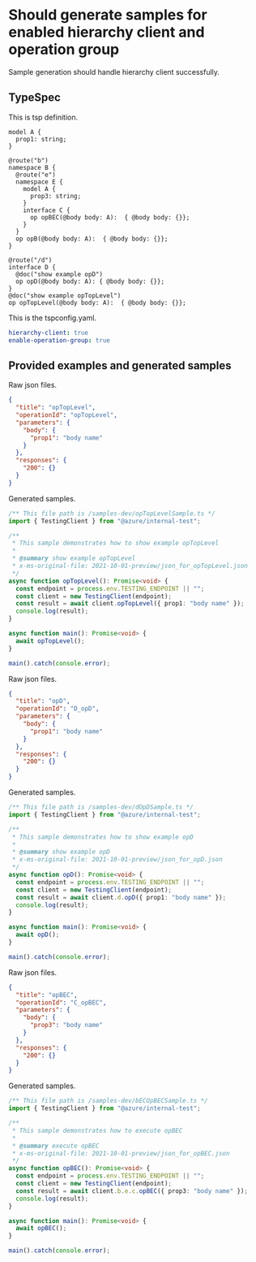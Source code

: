 # Should generate samples for enabled hierarchy client and operation group

Sample generation should handle hierarchy client successfully.

## TypeSpec

This is tsp definition.

```tsp
model A {
  prop1: string;
}

@route("b")
namespace B {
  @route("e")
  namespace E {
    model A {
      prop3: string;
    }
    interface C {
      op opBEC(@body body: A):  { @body body: {}};
    }
  }
  op opB(@body body: A):  { @body body: {}};
}

@route("/d")
interface D {
  @doc("show example opD")
  op opD(@body body: A): { @body body: {}};
}
@doc("show example opTopLevel")
op opTopLevel(@body body: A):  { @body body: {}};
```

This is the tspconfig.yaml.

```yaml
hierarchy-client: true
enable-operation-group: true
```

## Provided examples and generated samples

Raw json files.

```json for opTopLevel
{
  "title": "opTopLevel",
  "operationId": "opTopLevel",
  "parameters": {
    "body": {
      "prop1": "body name"
    }
  },
  "responses": {
    "200": {}
  }
}
```

Generated samples.

```ts samples
/** This file path is /samples-dev/opTopLevelSample.ts */
import { TestingClient } from "@azure/internal-test";

/**
 * This sample demonstrates how to show example opTopLevel
 *
 * @summary show example opTopLevel
 * x-ms-original-file: 2021-10-01-preview/json_for_opTopLevel.json
 */
async function opTopLevel(): Promise<void> {
  const endpoint = process.env.TESTING_ENDPOINT || "";
  const client = new TestingClient(endpoint);
  const result = await client.opTopLevel({ prop1: "body name" });
  console.log(result);
}

async function main(): Promise<void> {
  await opTopLevel();
}

main().catch(console.error);
```

Raw json files.

```json for opD
{
  "title": "opD",
  "operationId": "D_opD",
  "parameters": {
    "body": {
      "prop1": "body name"
    }
  },
  "responses": {
    "200": {}
  }
}
```

Generated samples.

```ts samples
/** This file path is /samples-dev/dOpDSample.ts */
import { TestingClient } from "@azure/internal-test";

/**
 * This sample demonstrates how to show example opD
 *
 * @summary show example opD
 * x-ms-original-file: 2021-10-01-preview/json_for_opD.json
 */
async function opD(): Promise<void> {
  const endpoint = process.env.TESTING_ENDPOINT || "";
  const client = new TestingClient(endpoint);
  const result = await client.d.opD({ prop1: "body name" });
  console.log(result);
}

async function main(): Promise<void> {
  await opD();
}

main().catch(console.error);
```

Raw json files.

```json for opBEC
{
  "title": "opBEC",
  "operationId": "C_opBEC",
  "parameters": {
    "body": {
      "prop3": "body name"
    }
  },
  "responses": {
    "200": {}
  }
}
```

Generated samples.

```ts samples
/** This file path is /samples-dev/bECOpBECSample.ts */
import { TestingClient } from "@azure/internal-test";

/**
 * This sample demonstrates how to execute opBEC
 *
 * @summary execute opBEC
 * x-ms-original-file: 2021-10-01-preview/json_for_opBEC.json
 */
async function opBEC(): Promise<void> {
  const endpoint = process.env.TESTING_ENDPOINT || "";
  const client = new TestingClient(endpoint);
  const result = await client.b.e.c.opBEC({ prop3: "body name" });
  console.log(result);
}

async function main(): Promise<void> {
  await opBEC();
}

main().catch(console.error);
```

